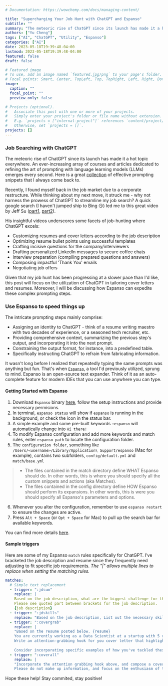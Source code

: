 ```yaml
---
# Documentation: https://wowchemy.com/docs/managing-content/

title: "Supercharging Your Job Hunt with ChatGPT and Espanso"
subtitle: ""
summary: "The meteoric rise of ChatGPT since its launch has made it a hot topic everywhere. An ever-increasing array of courses and articles dedicated to refining the art of prompting with language learning models (LLMs) emerges every second. Can it help to streamline the job-searching process?"
authors: ["Yu Cheng"]
tags: ["AI", "ChatGPT", "Utility", "Espanso"]
categories: ["AI"]
date: 2023-05-18T19:39:48-04:00
lastmod: 2023-05-18T19:39:48-04:00
featured: false
draft: false

# Featured image
# To use, add an image named `featured.jpg/png` to your page's folder.
# Focal points: Smart, Center, TopLeft, Top, TopRight, Left, Right, BottomLeft, Bottom, BottomRight.
image:
  caption: ""
  focal_point: ""
  preview_only: false

# Projects (optional).
#   Associate this post with one or more of your projects.
#   Simply enter your project's folder or file name without extension.
#   E.g. `projects = ["internal-project"]` references `content/project/deep-learning/index.md`.
#   Otherwise, set `projects = []`.
projects: []
---
```


### Job Searching with ChatGPT
The meteoric rise of ChatGPT since its launch has made it a hot topic everywhere. An ever-increasing array of courses and articles dedicated to refining the art of prompting with language learning models (LLMs) emerges every second.  Here is a great [collection](https://github.com/f/awesome-chatgpt-prompts) of effective prompting snippets that I always come back to. 

Recently, I found myself back in the job market due to a corporate restructure. While thinking about my next move, it struck me - why not harness the prowess of ChatGPT to streamline my job search? A quick google search (I haven't jumped ship to Bing :smirk:) led me to this great video by Jeff Su ([part1](https://www.youtube.com/watch?v=pmnY5V16GSE), [part2](https://www.youtube.com/watch?v=ZXmbb5fPfgk)). 

His insightful videos underscores some facets of job-hunting where ChatGPT excels: 
* Customizing resumes and cover letters according to the job description
* Optimizing resume bullet points using successful templates
* Crafting incisive questions for the company/interviewers
* Drafting personalized LinkedIn messages to secure coffee chats
* Interview preparation (compiling prepared questions and answers)
* Composing impactful 'Thank You' emails
* Negotiating job offers

Given that my job hunt has been progressing at a slower pace than I'd like, this post will focus on the utilization of ChatGPT in tailoring cover letters and resumes. Moreover, I will be discussing how Espanso can expedite these complex prompting steps.

### Use Espanso to speed things up
The intricate prompting steps mainly comprise:
* Assigning an identity to ChatGPT - think of a resume writing maestro with two decades of experience, or a seasoned tech recruiter, etc.
* Providing comprehensive context, summarizing the previous step's output, and incorporating it into the next prompt.
* Constraining the output format, for instance, into a predefined table.
* Specifically instructing ChatGPT to refrain from fabricating information.

It wasn't long before I realized that repeatedly typing the same prompts was anything but fun. That's when [`Espanso`](https://espanso.org), a tool I'd previously utilized, sprung to mind. Espanso is an open-source text expander. Think of it as an auto-complete feature for modern IDEs that you can use anywhere you can type.


#### Getting Started with Espanso
1. Download `Espanso` binary [here](https://espanso.org/install/), follow the setup instructions and provide necessary permisions. 
2. In terminal, `espanso status` will show if `espanso` is running in the background, or check the icon in the status bar. 
3. A simple example and some pre-built keywords `:espanso` will automatically change into `Hi there!`
4. To modify Espanso configuration and add more keywords and match rules, enter `espanso path` to locate the configuration folder.
5. The `configuration folder`, something like `/Users/<username>/Library/Application\ Support/espanso` (Mac for example), contains two subfolders, `config/default.yml` and `match/base.yml`
> * The files contained in the match directory define WHAT Espanso should do. In other words, this is where you should specify all the custom snippets and actions (aka Matches). 
> * The files contained in the config directory define HOW Espanso should perform its expansions. In other words, this is were you should specify all Espanso's parameters and options. 
6. Whenever you alter the configuration, remember to use `espanso restart` to ensure the changes are active. 
7. Press `Alt + Space` (or `Opt + Space` for Mac) to pull up the search bar for available keywords.

You can find more details [here](https://espanso.org/docs/get-started/).

#### Sample triggers
Here are some of my Espanso `match` rules specifically for ChatGPT. I’ve bracketed the job description and resume since they frequently need adjusting to fit specific job requirements.  *The "|" allows multiple lines to replace when setting the matching rules.* 

```yaml
matches:
  # Simple text replacement
  - trigger: ":jdsum"
    replace: |
    Based on the job description, what are the biggest challenge for the position will face day-to-day. 
    Please see quoted part between brackets for the job description. 
    {job description}
  - trigger: ":jdskills"
    replace: "Based on the job description, List out the necessary skills by categories into a table."
  - trigger: ":covergrab"
    replace: |
    "Based on the resume posted below. {resume} 
    You are currently working as a Data Scientist at a startup with 5 years of inter-disciplinary experience and you would love to apply for the position based on the job description.
    Write an attention-grabbing hook for you cover letter that highlights your experience and qualifications in a way that shows you empathize and can successfully take on the challenges of the data scientist role.
    
    Consider incorporating specific examples of how you've tackled these challenges in your past works and explore creative ways to express your enthusiasm for the opportunity. Keep your hook within 100 words."
  - trigger: ":coverall"
    replace: |
    "Incorporate the attention grabbing hook above, and compose a cover letter under 300 words. 
    Please do not make up information, and focus on the enthusiasm of the opportunity."
```

Hope these help! Stay commited, stay positive!